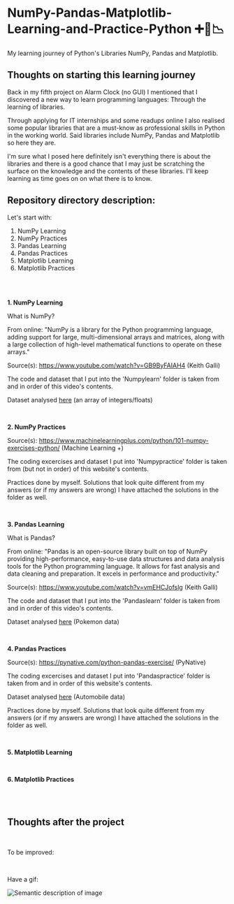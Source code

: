 # NumPy-Pandas-Matplotlib-Learning-and-Practice-Python :heavy_plus_sign::panda_face::chart_with_downwards_trend:
My learning journey of Python's Libraries NumPy, Pandas and Matplotlib.

## Thoughts on starting this learning journey
Back in my fifth project on Alarm Clock (no GUI) I mentioned that I discovered a new way to learn programming languages: Through the learning of libraries.

Through applying for IT internships and some readups online I also realised some popular libraries that are a must-know as professional skills in Python in the working world. Said libraries include NumPy, Pandas and Matplotlib so here they are.

I'm sure what I posed here definitely isn't everything there is about the libraries and there is a good chance that I may just be scratching the surface on the knowledge and the contents of these libraries. I'll keep learning as time goes on on what there is to know.

## Repository directory description:
Let's start with:
1. NumPy Learning
2. NumPy Practices
3. Pandas Learning
4. Pandas Practices
5. Matplotlib Learning
6. Matplotlib Practices

<br>

<br>

**1. NumPy Learning**

What is NumPy?

From online: "NumPy is a library for the Python programming language, adding support for large, multi-dimensional arrays and matrices, along with a large collection of high-level mathematical functions to operate on these arrays."

Source(s): https://www.youtube.com/watch?v=GB9ByFAIAH4 (Keith Galli) 

The code and dataset that I put into the 'Numpylearn' folder is taken from and in order of this video's contents.

Dataset analysed [here](https://github.com/WindJammer6/NumPy-Pandas-Matplotlib-Learning-and-Practice-Python/blob/main/NumPylearn/data.txt) (an array of integers/floats)

<br>

**2. NumPy Practices**

Source(s): https://www.machinelearningplus.com/python/101-numpy-exercises-python/ (Machine Learning +)

The coding excercises and dataset I put into 'Numpypractice' folder is taken from (but not in order) of this website's contents.

Practices done by myself. Solutions that look quite different from my answers (or if my answers are wrong) I have attached the solutions in the folder as well.

<br>

**3. Pandas Learning**

What is Pandas?

From online: "Pandas is an open-source library built on top of NumPy providing high-performance, easy-to-use data structures and data analysis tools for the Python programming language. It allows for fast analysis and data cleaning and preparation. It excels in performance and productivity."

Source(s): https://www.youtube.com/watch?v=vmEHCJofslg (Keith Galli)

The code and dataset that I put into the 'Pandaslearn' folder is taken from and in order of this video's contents.

Dataset analysed [here](https://github.com/WindJammer6/NumPy-Pandas-Matplotlib-Learning-and-Practice-Python/blob/main/Pandaslearn/pokemon_data.csv) (Pokemon data)

<br>

**4. Pandas Practices**

Source(s): https://pynative.com/python-pandas-exercise/ (PyNative)

The coding excercises and dataset I put into 'Pandaspractice' folder is taken from and in order of this website's contents.

Dataset analysed [here](https://github.com/WindJammer6/NumPy-Pandas-Matplotlib-Learning-and-Practice-Python/blob/main/Pandaspractice/Automobile_data.csv) (Automobile data)

Practices done by myself. Solutions that look quite different from my answers (or if my answers are wrong) I have attached the solutions in the folder as well.

<br>

**5. Matplotlib Learning**

<br>

**6. Matplotlib Practices**

<br>

<br>

## Thoughts after the project

<br>

To be improved:

<br>

Have a gif:

![Semantic description of image](https://media.tenor.com/n_RTp8_EAL4AAAAS/kitty.gif)
